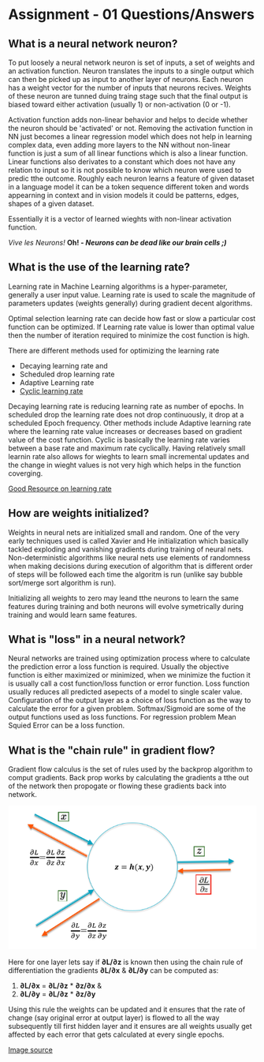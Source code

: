 # Assignment - 01 Questions/Answers

## What is a neural network neuron?
To put loosely a neural network neuron is set of inputs, a set of weights and an activation function. Neuron translates the inputs to a single output which can then be picked up as input to another layer of neurons. 
Each neuron has a weight vector for the number of inputs that neurons recives. Weights of these neuron are tunned duing traing stage such that the final output is biased toward either activation (usually 1) or non-activation (0 or -1). 

Activation function adds non-linear behavior and helps to decide whether the neuron should be 'activated' or not. Removing the activation function in NN just becomes a linear regression model which does not help in learning complex data, even adding more layers to the NN without non-linear function is just a sum of all linear functions which is also a linear function. Linear functions also derivates to a constant which does not have any relation to input so it is not possible to know which neuron were used to predic tthe outcome. Roughly each neuron learns a feature of given dataset in a language model it can be a token sequence different token and words appearning in context and in vision models it could be patterns, edges, shapes of a given dataset.

Essentially it is a vector of learned wieghts with non-linear activation function. 

*Vive les Neurons!* __Oh! - *Neurons can be dead like our brain cells ;)*__

## What is the use of the learning rate?

Learning rate in Machine Learning algorithms is a hyper-parameter, generally a user input value. Learning rate is used to scale the magnitude of parameters updates (weights generally) during gradient decent algorithms. 

Optimal selection learning rate can decide how fast or slow a particular cost function can be optimized. If Learning rate value is lower than optimal value then the number of iteration required to minimize the cost function is high. 

 There are different methods used for optimizing the learning rate
  -  Decaying learning rate and 
  -  Scheduled drop learning rate 
  -  Adaptive Learning rate
  -  [Cyclic learning rate](https://arxiv.org/pdf/1506.01186.pdf)
    
Decaying learning rate is reducing learning rate as number of epochs. In scheduled drop the learning rate does not drop continuously, it drop at a scheduled Epoch frequency. Other methods include Adaptive learning rate where the learning rate value increases or decreases based on gradient value of the cost function. Cyclic is basically the learning rate varies between a base rate and maximum rate cyclically. Having relatively small learnin rate also allows for wieghts to learn small incremental updates and the change in wieght values is not very high which helps in the function coverging.

[Good Resource on learning rate](https://machinelearningmastery.com/understand-the-dynamics-of-learning-rate-on-deep-learning-neural-networks/)

## How are weights initialized?

Weights in neural nets are initialized small and random. One of the very early techniques used is called Xavier and He initialization which basically tackled exploding and vanishing gradients during training of neural nets. Non-deterministic algorithms like neural nets use elements of randomness when making decisions during execution of algorithm that is different order of steps will be followed each time the algoritm is run (unlike say bubble sort/merge sort algorithm is run). 

Initializing all weights to zero may leand tthe neurons to learn the same features during training and both neurons will evolve symetrically during training and would learn same features.


## What is "loss" in a neural network?

Neural networks are trained using optimization process where to calculate the prediction error a loss function is required. Usually the objective function is either maximized or minimized, when we minimize the fuction it is usually call a cost function/loss function or error function. Loss function usually reduces all predicted asepects of a model to single scaler value. Configuration of the output layer as a choice of loss function as the way to calculate the error for a given problem. Softmax/Sigmoid are some of the output functions used as loss functions. For regression problem Mean Squied Error can be a loss function.


## What is the "chain rule" in gradient flow?

Gradient flow calculus is the set of rules used by the backprop algorithm to comput gradients. Back prop works by calculating the gradients a tthe out of the network then propogate or flowing these gradients back into network.

![Back prop Image](/assignment_01/backprop2.png) 

Here for one layer lets say if **∂L/∂z** is known then using the chain rule of differentiation the gradients **∂L/∂x** & **∂L/∂y** can be computed as:

 1. **∂L/∂x** = **∂L/∂z** * **∂z/∂x** & 
 2. **∂L/∂y** = **∂L/∂z** * **∂z/∂y**

Using this rule the weights can be updated and it ensures that the rate of change (say original error at output layer) is flowed to all the way subsequently till first hidden layer and it ensures are all weights usually get affected by each error that gets calculated at every single epochs. 

[Image source](https://srdas.github.io/DLBook/TrainingNNsBackprop.html#gradient-flow-calculus)
